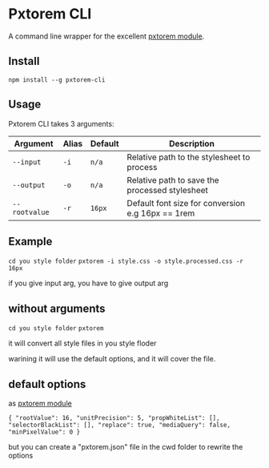 # Pxtorem CLI

A command line wrapper for the excellent [pxtorem module](https://www.npmjs.com/package/pxtorem).


## Install

`npm install --g pxtorem-cli`

## Usage

Pxtorem CLI takes 3 arguments:

|Argument|Alias|Default|Description|
|---|---|---|---|
|`--input`|`-i`|`n/a`|Relative path to the stylesheet to process|
|`--output`|`-o`|`n/a`|Relative path to save the processed stylesheet|
|`--rootvalue`|`-r`|`16px`|Default font size for conversion e.g 16px == 1rem|

## Example
`cd you style folder`
`pxtorem -i style.css -o style.processed.css -r 16px`

if you give input arg, you have to give output arg


## without arguments

`cd you style folder`
`pxtorem`

it will convert all style files in you style floder

warining it will use the default options, and it will cover the file.

## default options

as [pxtorem module](https://www.npmjs.com/package/pxtorem)

`{
    "rootValue": 16,
    "unitPrecision": 5,
    "propWhiteList": [],
    "selectorBlackList": [],
    "replace": true,
    "mediaQuery": false,
    "minPixelValue": 0
}`

but you can create a "pxtorem.json" file in the cwd folder to rewrite the options